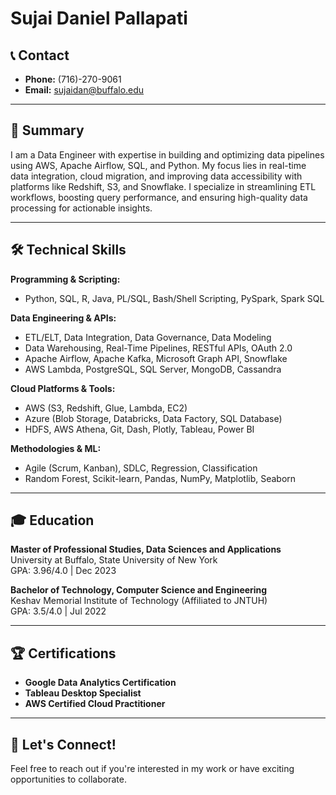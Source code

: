 # Sujai Daniel Pallapati  

## 📞 Contact  
- **Phone:** (716)-270-9061  
- **Email:** [sujaidan@buffalo.edu](mailto:sujaidan@buffalo.edu)  


---

## 📝 Summary  
I am a Data Engineer with expertise in building and optimizing data pipelines using AWS, Apache Airflow, SQL, and Python. My focus lies in real-time data integration, cloud migration, and improving data accessibility with platforms like Redshift, S3, and Snowflake. I specialize in streamlining ETL workflows, boosting query performance, and ensuring high-quality data processing for actionable insights.

---

## 🛠️ Technical Skills  

**Programming & Scripting:**  
- Python, SQL, R, Java, PL/SQL, Bash/Shell Scripting, PySpark, Spark SQL  

**Data Engineering & APIs:**  
- ETL/ELT, Data Integration, Data Governance, Data Modeling  
- Data Warehousing, Real-Time Pipelines, RESTful APIs, OAuth 2.0  
- Apache Airflow, Apache Kafka, Microsoft Graph API, Snowflake  
- AWS Lambda, PostgreSQL, SQL Server, MongoDB, Cassandra  

**Cloud Platforms & Tools:**  
- AWS (S3, Redshift, Glue, Lambda, EC2)  
- Azure (Blob Storage, Databricks, Data Factory, SQL Database)  
- HDFS, AWS Athena, Git, Dash, Plotly, Tableau, Power BI  

**Methodologies & ML:**  
- Agile (Scrum, Kanban), SDLC, Regression, Classification  
- Random Forest, Scikit-learn, Pandas, NumPy, Matplotlib, Seaborn  

---

## 🎓 Education  

**Master of Professional Studies, Data Sciences and Applications**  
University at Buffalo, State University of New York  
GPA: 3.96/4.0 | Dec 2023  

**Bachelor of Technology, Computer Science and Engineering**  
Keshav Memorial Institute of Technology (Affiliated to JNTUH)  
GPA: 3.5/4.0 | Jul 2022  

---

## 🏆 Certifications  
- **Google Data Analytics Certification**  
- **Tableau Desktop Specialist**  
- **AWS Certified Cloud Practitioner**  

---

## 🚀 Let's Connect!  
Feel free to reach out if you're interested in my work or have exciting opportunities to collaborate.  
